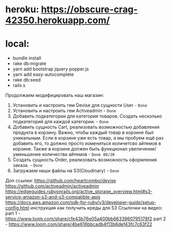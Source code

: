 # heroku: https://obscure-crag-42350.herokuapp.com/

# local:
- bundle install
- rake db:migrate
- yarn add bootstrap jquery popper.js
- yarn add easy-autocomplete
- rake db:seed  
- rails s

Продолжаем модифицировать наш магазин:

1. Установить и настроить гем Devise для сущности User - `Done`
2. Установить и настроить гем Activeadmin - `Done`
3. Добавить подкатегории для категория товаров. Создать несколько подкатегорий для каждой категории. - `Done`
4. Добавить сущность  Cart, реализовать возможностью добавления продукта в корзину. Важно, чтобы каждый товар в корзине был уникальным. Если в корзине уже есть товар, а мы пробуем ещё раз добавить его, то должно просто измениться количетсво айтемов в корзине. Также в корзине должен быть функционал увеличение/уменьшение количества айтемов - `Done 80/20`
5. Создать сущность Order, реализовать возможность оформления заказа. - `Done`
6. Загружаем наши файлы на S3(Cloudinary) - `Done`


Доп ссылки:
https://github.com/heartcombo/devise
https://github.com/activeadmin/activeadmin
https://edgeguides.rubyonrails.org/active_storage_overview.html#s3-service-amazon-s3-and-s3-compatible-apis
https://docs.aws.amazon.com/sdk-for-ruby/v3/developer-guide/setup-config.html инструкция как получить креды для S3
Ссылочки на видео:
part 1 - https://www.loom.com/share/cfe43b76e05a400bb6633960795178f2
part 2 - https://www.loom.com/share/4be616bbcadb4f13b6def43fc7c63f22

